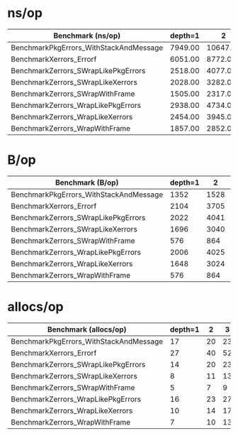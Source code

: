 # ns/op

 Benchmark (ns/op) | depth=1 | 2 | 3 | 5 | 10 | 20
--- | --- | --- | --- | --- | --- | ---
BenchmarkPkgErrors_WithStackAndMessage | 7949.00 | 10647.00 | 11122.00 | 14278.00 | 22310.00 | 43539.00
BenchmarkXerrors_Errorf | 6051.00 | 8772.00 | 11191.00 | 17101.00 | 31451.00 | 60593.00
BenchmarkZerrors_SWrapLikePkgErrors | 2518.00 | 4077.00 | 4978.00 | 7561.00 | 12455.00 | 23586.00
BenchmarkZerrors_SWrapLikeXerrors | 2028.00 | 3282.00 | 4085.00 | 6148.00 | 11742.00 | 21835.00
BenchmarkZerrors_SWrapWithFrame | 1505.00 | 2317.00 | 3088.00 | 5454.00 | 11270.00 | 15477.00
BenchmarkZerrors_WrapLikePkgErrors | 2938.00 | 4734.00 | 5672.00 | 8914.00 | 15124.00 | 30272.00
BenchmarkZerrors_WrapLikeXerrors | 2454.00 | 3945.00 | 5059.00 | 7497.00 | 14233.00 | 26351.00
BenchmarkZerrors_WrapWithFrame | 1857.00 | 2852.00 | 3902.00 | 5815.00 | 10562.00 | 20905.00

 # B/op

 Benchmark (B/op) | depth=1 | 2 | 3 | 5 | 10 | 20
--- | --- | --- | --- | --- | --- | ---
BenchmarkPkgErrors_WithStackAndMessage | 1352 | 1528 | 1832 | 2440 | 3962 | 6753
BenchmarkXerrors_Errorf | 2104 | 3705 | 4345 | 7546 | 15167 | 30028
BenchmarkZerrors_SWrapLikePkgErrors | 2022 | 4041 | 4556 | 8531 | 12387 | 25603
BenchmarkZerrors_SWrapLikeXerrors | 1696 | 3040 | 3552 | 6240 | 12384 | 25312
BenchmarkZerrors_SWrapWithFrame | 576 | 864 | 1152 | 1728 | 3168 | 6081
BenchmarkZerrors_WrapLikePkgErrors | 2006 | 4025 | 4540 | 8515 | 12371 | 25587
BenchmarkZerrors_WrapLikeXerrors | 1648 | 3024 | 3536 | 6224 | 12368 | 24016
BenchmarkZerrors_WrapWithFrame | 576 | 864 | 1152 | 1728 | 3168 | 6081

 # allocs/op

 Benchmark (allocs/op) | depth=1 | 2 | 3 | 5 | 10 | 20
--- | --- | --- | --- | --- | --- | ---
BenchmarkPkgErrors_WithStackAndMessage |  17 |  20 |  23 |  29 |  44 |  74
BenchmarkXerrors_Errorf |  27 |  40 |  52 |  77 |  138 |  259
BenchmarkZerrors_SWrapLikePkgErrors |  14 |  20 |  23 |  32 |  49 |  82
BenchmarkZerrors_SWrapLikeXerrors |  8 |  11 |  13 |  18 |  29 |  50
BenchmarkZerrors_SWrapWithFrame |  5 |  7 |  9 |  13 |  23 |  43
BenchmarkZerrors_WrapLikePkgErrors |  16 |  23 |  27 |  38 |  60 |  103
BenchmarkZerrors_WrapLikeXerrors |  10 |  14 |  17 |  24 |  40 |  71
BenchmarkZerrors_WrapWithFrame |  7 |  10 |  13 |  19 |  34 |  64
